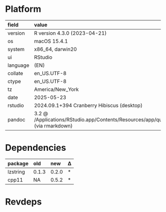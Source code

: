 # Platform

|field    |value                                                                                           |
|:--------|:-----------------------------------------------------------------------------------------------|
|version  |R version 4.3.0 (2023-04-21)                                                                    |
|os       |macOS 15.4.1                                                                                    |
|system   |x86_64, darwin20                                                                                |
|ui       |RStudio                                                                                         |
|language |(EN)                                                                                            |
|collate  |en_US.UTF-8                                                                                     |
|ctype    |en_US.UTF-8                                                                                     |
|tz       |America/New_York                                                                                |
|date     |2025-05-23                                                                                      |
|rstudio  |2024.09.1+394 Cranberry Hibiscus (desktop)                                                      |
|pandoc   |3.2 @ /Applications/RStudio.app/Contents/Resources/app/quarto/bin/tools/x86_64/ (via rmarkdown) |

# Dependencies

|package  |old   |new   |Δ  |
|:--------|:-----|:-----|:--|
|lzstring |0.1.3 |0.2.0 |*  |
|cpp11    |NA    |0.5.2 |*  |

# Revdeps

